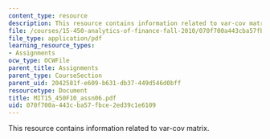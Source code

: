```yaml
---
content_type: resource
description: This resource contains information related to var-cov matrix.
file: /courses/15-450-analytics-of-finance-fall-2010/070f700a443cba57fbce2ed39c1e6109_MIT15_450F10_assn06.pdf
file_type: application/pdf
learning_resource_types:
- Assignments
ocw_type: OCWFile
parent_title: Assignments
parent_type: CourseSection
parent_uid: 2042581f-e609-b631-db37-449d546d0bff
resourcetype: Document
title: MIT15_450F10_assn06.pdf
uid: 070f700a-443c-ba57-fbce-2ed39c1e6109
---
```

This resource contains information related to var-cov matrix.

